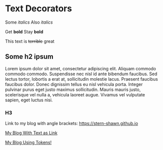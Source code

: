 # Text Decorators
Some *italics*
Also _italics_

Get __bold__
Stay **bold**

This text is ~~terrible~~ great

## Some h2 ipsum
Lorem ipsum dolor sit amet, consectetur adipiscing elit. Aliquam commodo commodo commodo. Suspendisse nec nisl id ante bibendum faucibus. Sed lectus tortor, lobortis a erat at, sollicitudin molestie lacus. Praesent faucibus faucibus dolor. Donec dignissim tellus eu nisl vehicula porta. Integer pulvinar purus eget justo maximus sollicitudin. Mauris mauris justo, scelerisque vel nulla a, vehicula laoreet augue. Vivamus vel vulputate sapien, eget luctus nisi.

### H3

Link to my blog with angle brackets: <https://stern-shawn.github.io>

[My Blog With Text as Link](https://stern-shawn.github.io "oh look, I'm hover text!")

[My Blog Using Tokens!][1]


[1]: https://stern-shawn.github.io

